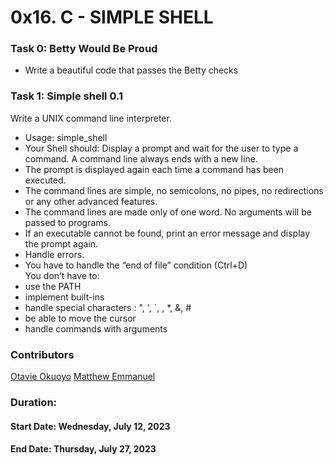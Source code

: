 # 0x16. C - SIMPLE SHELL


### Task 0: Betty Would Be Proud
- Write a beautiful code that passes the Betty checks

### Task 1: Simple shell 0.1
Write a UNIX command line interpreter.
-   Usage: simple_shell
-   Your Shell should:
Display a prompt and wait for the user to type a command. A command line always ends with a new line.
-   The prompt is displayed again each time a command has been executed.
-   The command lines are simple, no semicolons, no pipes, no redirections or any other advanced features.
-   The command lines are made only of one word. No arguments will be passed to programs.
-   If an executable cannot be found, print an error message and display the prompt again.
-   Handle errors.
-   You have to handle the “end of file” condition (Ctrl+D) <br/>
You don’t have to:
-   use the PATH
-   implement built-ins
-   handle special characters : ", ', `, \, *, &, #
-   be able to move the cursor
-   handle commands with arguments


### Contributors
[Otavie Okuoyo](https://github.com/Otavie)
[Matthew Emmanuel](https://github.com/mathewCodex)


### Duration:
#### Start Date: Wednesday, July 12, 2023
#### End Date: Thursday, July 27, 2023